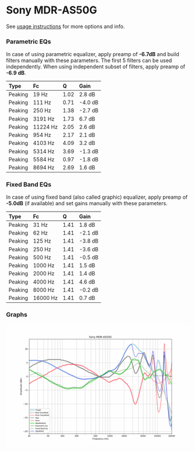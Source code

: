 # Sony MDR-AS50G
See [usage instructions](https://github.com/jaakkopasanen/AutoEq#usage) for more options and info.

### Parametric EQs
In case of using parametric equalizer, apply preamp of **-6.7dB** and build filters manually
with these parameters. The first 5 filters can be used independently.
When using independent subset of filters, apply preamp of **-6.9 dB**.

| Type    | Fc       |    Q | Gain    |
|:--------|:---------|:-----|:--------|
| Peaking | 19 Hz    | 1.02 | 2.8 dB  |
| Peaking | 111 Hz   | 0.71 | -4.0 dB |
| Peaking | 250 Hz   | 1.38 | -2.7 dB |
| Peaking | 3191 Hz  | 1.73 | 6.7 dB  |
| Peaking | 11224 Hz | 2.05 | 2.6 dB  |
| Peaking | 954 Hz   | 2.17 | 2.1 dB  |
| Peaking | 4103 Hz  | 4.09 | 3.2 dB  |
| Peaking | 5314 Hz  | 3.69 | -1.3 dB |
| Peaking | 5584 Hz  | 0.97 | -1.8 dB |
| Peaking | 8694 Hz  | 2.69 | 1.6 dB  |

### Fixed Band EQs
In case of using fixed band (also called graphic) equalizer, apply preamp of **-5.0dB**
(if available) and set gains manually with these parameters.

| Type    | Fc       |    Q | Gain    |
|:--------|:---------|:-----|:--------|
| Peaking | 31 Hz    | 1.41 | 1.8 dB  |
| Peaking | 62 Hz    | 1.41 | -2.1 dB |
| Peaking | 125 Hz   | 1.41 | -3.8 dB |
| Peaking | 250 Hz   | 1.41 | -3.6 dB |
| Peaking | 500 Hz   | 1.41 | -0.5 dB |
| Peaking | 1000 Hz  | 1.41 | 1.5 dB  |
| Peaking | 2000 Hz  | 1.41 | 1.4 dB  |
| Peaking | 4000 Hz  | 1.41 | 4.6 dB  |
| Peaking | 8000 Hz  | 1.41 | -0.2 dB |
| Peaking | 16000 Hz | 1.41 | 0.7 dB  |

### Graphs
![](./Sony%20MDR-AS50G.png)